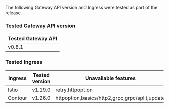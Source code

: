 <!--
  This documentation is inserted in release note for each release.
  All variables are defined in .
-->

The following Gateway API version and Ingress were tested as part of the release.

### Tested Gateway API version

| Tested Gateway API       |
| ------------------------ |
| v0.8.1 |

### Tested Ingress

| Ingress | Tested version          | Unavailable features           |
| ------- | ----------------------- | ------------------------------ |
| Istio   | v1.19.0     | retry,httpoption   |
| Contour | v1.26.0    | httpoption,basics/http2,grpc,grpc/split,update |
